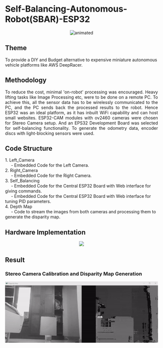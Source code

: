 
# Self-Balancing-Autonomous-Robot(SBAR)-ESP32

<p align="center">
  <img src="/Graphics/Robot_Model.gif" alt="animated" width="600" height="600" />
</p>

<h2> Theme </h2>
To provide a DIY and Budget alternative to expensive miniature autonomous vehicle platforms like AWS DeepRacer.

<h2> Methodology </h2>
<p style='text-align: justify;'> To reduce the cost, minimal 'on-robot' processing was encouraged. Heavy lifting tasks like Image Processing etc, were to be done on a remote PC. To achieve this, all the sensor data has to be wirelessly communicated to the PC, and the PC sends back the processed results to the robot. Hence ESP32 was an ideal platform, as it has inbuilt WiFi capability and can host small websites. ESP32-CAM modules with ov2460 cameras were chosen for Stereo Camera setup. And an EPS32 Development Board was selected for self-balancing functionality. To generate the odometry data, encoder discs with light-blocking sensors were used.</p>

<h2> Code Structure </h2>
1. Left_Camera <br>
&nbsp;&nbsp;&nbsp;&nbsp; -   Embedded Code for the Left Camera.<br>
2. Right_Camera <br>
&nbsp;&nbsp;&nbsp;&nbsp; -   Embedded Code for the Right Camera. <br>
3. Self_Balancing <br>
&nbsp;&nbsp;&nbsp;&nbsp; - Embedded Code for the Central ESP32 Board with Web interface for giving  commands. <br>
&nbsp;&nbsp;&nbsp;&nbsp; - Embedded Code for the Central ESP32 Board with Web interface for tuning PID parameters. <br>
4. Depth Map <br>
&nbsp;&nbsp;&nbsp;&nbsp; - Code to stream the images from both cameras and processing them to generate the disparity map. <br>
            
<h2> Hardware Implementation </h2>
<p align="center">
  <img src="/Graphics/Acutual_Photo.png" />
</p>

<h2> Result </h2>
<h3> Stereo Camera Calibration and Disparity Map Generation </h3>
<p align="center">
  <img src="/Graphics/StereoDemo_hi.gif" alt="animated"/>
</p>
